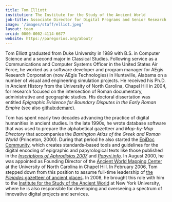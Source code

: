 ```yaml
---
title: Tom Elliott
institution: The Institute for the Study of the Ancient World
job-title: Associate Director for Digital Programs and Senior Research Scholar
image: '/images/staff/elliot.jpeg'
layout: team
orcid: 0000-0002-4114-6677
website: https://paregorios.org/about/
---
```

Tom Elliott graduated from Duke University in 1989 with B.S. in Computer Science and a second major in Classical Studies. Following service as a Communications and Computer Systems Officer in the United States Air Force, he worked as a software developer and program manager for AEgis Research Corporation (now AEgis Technologies) in Huntsville, Alabama on a number of visual and engineering simulation projects. He received his Ph.D. in Ancient History from the University of North Carolina, Chapel Hill in 2004, for research focused on the intersection of Roman documentary, administrative and geographic studies. His doctoral dissertation was entitled _Epigraphic Evidence for Boundary Disputes in the Early Roman Empire_ (see also [github:demarc](https://github.com/paregorios/demarc)).

Tom has spent nearly two decades advancing the practice of digital humanities in ancient studies. In the late 1990s, he wrote database software that was used to prepare the alphabetical gazetteer and _Map-by-Map Directory_ that accompanies the _Barrington Atlas of the Greek and Roman World_ (Princeton, 2000). During that period he also started the [EpiDoc Community](http://epidoc.sf.net), which creates standards-based tools and guidelines for the digital encoding of epigraphic and papyrological texts like those published in the _[Inscriptions of Aphrodisias 2007](http://insaph.kcl.ac.uk/iaph2007/)_ and _[Papyri.info](http://papyri.info/)_. In August 2000, he was appointed as Founding Director of the [Ancient World Mapping Center](http://awmc.unc.edu) at the University of North Carolina in Chapel Hill. In February 2006, Tom stepped down from this position to assume full-time leadership of [the _Pleiades_ gazetteer of ancient places](https://pleiades.stoa.org). In 2008, he brought this role with him to the [Institute for the Study of the Ancient World](http://isaw.nyu.edu) at New York University, where he is also responsible for developing and overseeing a spectrum of innovative digital projects and services.
